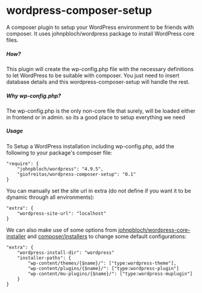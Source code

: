 # wordpress-composer-setup
A composer plugin to setup your WordPress environment to be friends with composer. 
It uses johnpbloch/wordpress package to install WordPress core files.

##### How?
This plugin will create the wp-config.php file with the necessary definitions to let WordPress to be suitable with composer.
You just need to insert database details and this wordpress-composer-setup will handle the rest.

##### Why wp-config.php?
The wp-config.php is the only non-core file that surely, will be loaded either in frontend or in admin. so its a good place to setup everything we need

##### Usage
To Setup a WordPress installation including wp-config.php, add the following to your package's composer file:

```
"require": {
	"johnpbloch/wordpress": "4.9.5",
	"giofreitas/wordpress-composer-setup": "0.1"
}
```
You can manually set the site url in extra (do not define if you want it to be dynamic through all environments):

```
"extra": {
	"wordpress-site-url": "localhost"
}
```

We can also make use of some options from [johnpbloch/wordpress-core-installer](https://github.com/johnpbloch/wordpress-core-installer) and [composer/installers](https://github.com/composer/installers) to change some default configurations:

```
"extra": {
	"wordpress-install-dir": "wordpress"
	"installer-paths": {
	    "wp-content/themes/{$name}/": ["type:wordpress-theme"],
	    "wp-content/plugins/{$name}/": ["type:wordpress-plugin"]
	    "wp-content/mu-plugins/{$name}/": ["type:wordpress-muplugin"]
    }
}
```